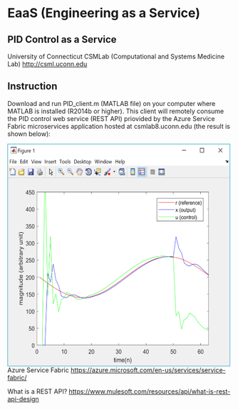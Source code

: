 # EaaS (Engineering as a Service)

## PID Control as a Service
University of Connecticut CSMLab (Computational and Systems Medicine Lab) http://csml.uconn.edu

## Instruction
Download and run PID_client.m (MATLAB file) on your computer where MATLAB is installed (R2014b or higher). This client will remotely consume the PID control web service (REST API) priovided by the Azure Service Fabric microservices application hosted at csmlab8.uconn.edu (the result is shown below):

<img align="left" width="500" height="500" src="screenshots/pid_client.png">



Azure Service Fabric https://azure.microsoft.com/en-us/services/service-fabric/

What is a REST API? https://www.mulesoft.com/resources/api/what-is-rest-api-design

